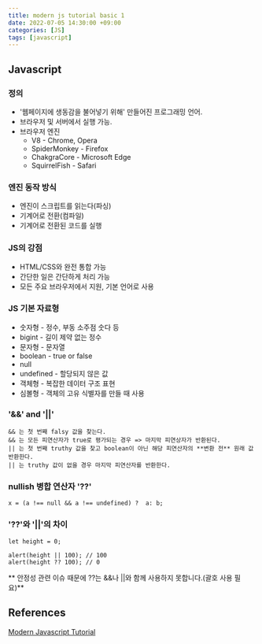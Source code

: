 ```yaml
---
title: modern js tutorial basic 1
date: 2022-07-05 14:30:00 +09:00
categories: [JS]
tags: [javascript]
---
```


## Javascript
### 정의
- '웹페이지에 생동감을 불어넣기 위해' 만들어진 프로그래밍 언어.
- 브라우저 및 서버에서 실행 가능.
- 브라우저 엔진
	- V8 - Chrome, Opera
	- SpiderMonkey - Firefox
	- ChakgraCore - Microsoft Edge
	- SquirrelFish - Safari

### 엔진 동작 방식
- 엔진이 스크립트를 읽는다(파싱)
- 기계어로 전환(컴파일)
- 기계어로 전환된 코드를 실행

### JS의 강점
- HTML/CSS와 완전 통합 가능
- 간단한 일은 간단하게 처리 가능
- 모든 주요 브라우저에서 지원, 기본 언어로 사용

### JS 기본 자료형
- 숫자형 - 정수, 부동 소주점 숫다 등
- bigint - 길이 제약 없는 정수
- 문자형 - 문자열
- boolean - true or false
- null
- undefined - 할당되지 않은 값
- 객체형 - 복잡한 데이터 구조 표현
- 심볼형 - 객체의 고유 식별자를 만들 때 사용

### '&&' and '||'
`````&& 는 첫 번째 falsy 값을 찾는다.`````   
`````&& 는 모든 피연산자가 true로 평가되는 경우 => 마지막 피연상자가 반환된다.`````   
`````|| 는 첫 번째 truthy 값을 찾고 boolean이 아닌 해당 피연산자의 **변환 전** 원래 값 반환한다.`````   
`````|| 는 truthy 값이 없을 경우 마지막 피연산자를 반환한다.`````   

### nullish 병합 연산자 '??'
`````
x = (a !== null && a !== undefined) ?  a: b;
`````

### '??'와 '||'의 차이
`````
let height = 0;

alert(height || 100); // 100
alert(height ?? 100); // 0
`````
** 안정성 관련 이슈 때문에 ??는 &&나 ||와 함께 사용하지 못합니다.(괄호 사용 필요)**

## References
[Modern Javascript Tutorial](https://ko.javascript.info/)   
